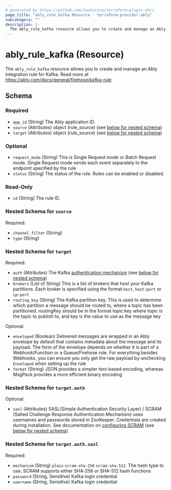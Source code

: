 ```yaml
---
# generated by https://github.com/hashicorp/terraform-plugin-docs
page_title: "ably_rule_kafka Resource - terraform-provider-ably"
subcategory: ""
description: |-
  The ably_rule_kafka resource allows you to create and manage an Ably integration rule for Kafka. Read more at https://ably.com/docs/general/firehose/kafka-rule
---
```


# ably_rule_kafka (Resource)

The `ably_rule_kafka` resource allows you to create and manage an Ably integration rule for Kafka. Read more at https://ably.com/docs/general/firehose/kafka-rule



<!-- schema generated by tfplugindocs -->
## Schema

### Required

- `app_id` (String) The Ably application ID.
- `source` (Attributes) object (rule_source) (see [below for nested schema](#nestedatt--source))
- `target` (Attributes) object (rule_source) (see [below for nested schema](#nestedatt--target))

### Optional

- `request_mode` (String) This is Single Request mode or Batch Request mode. Single Request mode sends each event separately to the endpoint specified by the rule
- `status` (String) The status of the rule. Rules can be enabled or disabled.

### Read-Only

- `id` (String) The rule ID.

<a id="nestedatt--source"></a>
### Nested Schema for `source`

Required:

- `channel_filter` (String)
- `type` (String)


<a id="nestedatt--target"></a>
### Nested Schema for `target`

Required:

- `auth` (Attributes) The Kafka [authentication mechanism](https://docs.confluent.io/platform/current/kafka/overview-authentication-methods.html) (see [below for nested schema](#nestedatt--target--auth))
- `brokers` (List of String) This is a list of brokers that host your Kafka partitions. Each broker is specified using the format `host`, `host:port` or `ip:port`
- `routing_key` (String) The Kafka partition key. This is used to determine which partition a message should be routed to, where a topic has been partitioned. routingKey should be in the format topic:key where topic is the topic to publish to, and key is the value to use as the message key

Optional:

- `enveloped` (Boolean) Delivered messages are wrapped in an Ably envelope by default that contains metadata about the message and its payload. The form of the envelope depends on whether it is part of a Webhook/Function or a Queue/Firehose rule. For everything besides Webhooks, you can ensure you only get the raw payload by unchecking `Enveloped` when setting up the rule
- `format` (String) JSON provides a simpler text-based encoding, whereas MsgPack provides a more efficient binary encoding

<a id="nestedatt--target--auth"></a>
### Nested Schema for `target.auth`

Optional:

- `sasl` (Attributes) SASL(Simple Authentication Security Layer) / SCRAM (Salted Challenge Response Authentication Mechanism) uses usernames and passwords stored in ZooKeeper. Credentials are created during installation. See documentation on [configuring SCRAM](https://docs.confluent.io/platform/current/kafka/authentication_sasl/authentication_sasl_scram.html#kafka-sasl-auth-scram) (see [below for nested schema](#nestedatt--target--auth--sasl))

<a id="nestedatt--target--auth--sasl"></a>
### Nested Schema for `target.auth.sasl`

Required:

- `mechanism` (String) `plain` `scram-sha-256` `scram-sha-512`. The hash type to use. SCRAM supports either SHA-256 or SHA-512 hash functions
- `password` (String, Sensitive) Kafka login credential
- `username` (String, Sensitive) Kafka login credential


